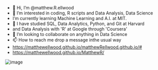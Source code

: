 - 👋 Hi, I’m @matthew.R.ellwood
- 👀 I’m interested in coding, R scripts and Data Analysis, Data Science
- I’m currently learning Machine Learning and A.I. at MIT.
- 🌱 I have studied SQL, Data Analytics, Python, and Git at Harvard
- and Data Analysis with 'R' at Google through 'Coursera'
- 💞️ I’m looking to collaborate on anything in Data Science
- 📫 How to reach me drop a message inthe usual way
- https://matthewellwood.github.io/matthewRellwood.github.io/#
- https://matthewellwood.github.io/MatthewR/

<!---
matthewellwood/matthewellwood is a ✨ special ✨ repository because its `README.md` (this file) appears on your GitHub profile.
You can click the Preview link to take a look at your changes.
--->
![image](https://user-images.githubusercontent.com/94923399/232320877-7aef83b1-0857-4e37-a09a-b3c18dc9aec1.png)
